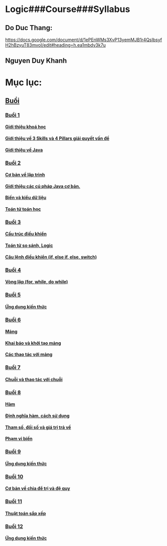 # Logic###Course###Syllabus

## Do Duc Thang:

https://docs.google.com/document/d/1ePEnWMs3XvP13yemMJB1r4QsIbsyfH2hBzyuT83mvoI/edit#heading=h.ea1mbdy3k7u

## Nguyen Duy Khanh

# Mục lục:
## [Buổi](buổi)

### [Buổi 1](/Buổi/buổi%201/)

#### [Giới thiệu khoá học](/Buổi/buổi%201/task1/)

#### [Giới thiệu về 3 Skills và 4 Pillars giải quyết vấn đề](/Buổi/buổi%201/Task2/)

#### [Giới thiệu về Java](/Buổi/buổi%201/Task3/)

### [Buổi 2](/Buổi/buổi%202/)

#### [Cơ bản về lập trình](/Buổi/buổi%202/task1/)

#### [Giới thiệu các cú pháp Java cơ bản.](/Buổi/buổi%202/task2/)

#### [Biến và kiểu dữ liệu](/Buổi/buổi%202/Task3/)

#### [Toán tử toán học](/Buổi/buổi%202/Task4/)

### [Buổi 3](/Buổi/buổi%203/)

#### [Cấu trúc điều khiển](/Buổi/buổi%203/task1/)

#### [Toán tử so sánh, Logic](/Buổi/buổi%203/Task2/)

#### [Câu lệnh điều khiển (if, else if, else, switch)](/Buổi/buổi%203/Task3/)

### [Buổi 4](/Buổi/buổi%204/)

#### [Vòng lặp (for, while, do while)](/Buổi/buổi%204/task1/)

### [Buổi 5](/Buổi/buổi%205/)

#### [Ứng dụng kiến thức](/Buổi/buổi%205/task1/)

### [Buổi 6](/Buổi/buổi%206/)

#### [Mảng](/Buổi/buổi%206/task1/)

#### [Khai báo và khởi tạo mảng](/Buổi/buổi%206/Task2/)

#### [Các thao tác với mảng](/Buổi/buổi%206/Task3/)

### [Buổi 7](/Buổi/buổi%207/)

#### [Chuỗi và thao tác với chuỗi](/Buổi/buổi%207/task1/)

### [Buổi 8](/Buổi/buổi%208/)

#### [Hàm](/Buổi/buổi%208/task1/)

#### [Định nghĩa hàm, cách sử dụng](/Buổi/buổi%208/Task2/)

#### [Tham số, đối số và giá trị trả về](/Buổi/buổi%208/Task3/)

#### [Phạm vi biến](/Buổi/buổi%208/Task4)

### [Buổi 9](/Buổi/buổi%209/)

#### [Ứng dụng kiến thức](/Buổi/buổi%209/task1/)

### [Buổi 10](/Buổi/buổi%2010/)

#### [Cơ bản về chia để trị và đệ quy](/Buổi/buổi%2010/task1/)

### [Buổi 11](/Buổi/buổi%2011/)

#### [Thuật toán sắp xếp](/Buổi/buổi%2011/task1/)

### [Buổi 12](/Buổi/buổi%2012/)

#### [Ứng dụng kiến thức](/Buổi/buổi%2012/task1/)
